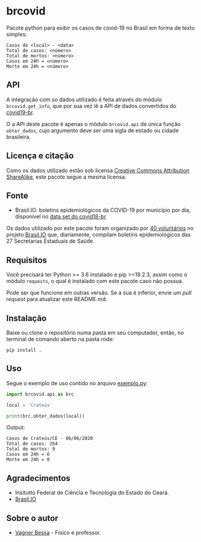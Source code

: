# brcovid

Pacote python para exibir os casos de covid-19 no Brasil em forma de texto simples:

 ~~~terminal
Casos de <local> - <data>
Total de casos: <número>
Total de mortos: <número>
Casos em 24h = <número>
Morte em 24h = <número>
~~~

## API

A integração com so dados utilizado é feita através do módulo ```brcovid.get_info```, que por sua vez lê a API de dados convertidos do [covid19-br](https://github.com/turicas/covid19-br).

O a API deste pacote é apenas o módulo ```brcovid.api``` de única função ```obter_dados```, cujo argumento deve ser uma sigla de estado ou cidade brasileira.

## Licença e citação

Como os dados utilizado estão sob licensa [Creative Commons Attribution ShareAlike](https://creativecommons.org/licenses/by-sa/4.0/), este pacote segue a mesma licensa.

## Fonte

- Brasil.IO: boletins epidemiológicos da COVID-19 por município por dia, disponível no [data set do covid18-br](https://brasil.io/dataset/covid19/)

Os dados utilizado por este pacote foram organizado por [40 voluntários](https://brasil.io/covid19/voluntarios/) no projeto [Brasil.IO](https://brasil.io/covid19/) que, diariamente, compilam boletins epidemiológicos das 27 Secretarias Estaduais de Saúde.

## Requisitos

Você precisará ter Python >= 3.6 instalado e pip >=19.2.3, assim como o módulo ```requests```, o qual é instalado com este pacote caso não possua.

Pode ser que funcione em outras versão. Se a sua é inferior, envie um *pull request* para atualizar este README.md.

## Instalação

Baixe ou clone o repositório numa pasta em seu computador, então, no terminal de comando aberto na pasta rode:

~~~temrinal
pip install .
~~~

## Uso

Segue o exemplo de uso contido no arquivo [exemplo.py](https://github.com/bessavagner/brcovid/blob/master/exemplo.py):

~~~python
import brcovid.api as brc

local = 'Crateús'

print(brc.obter_dados(local))
~~~

Output:

~~~terminal
Casos de Crateús/CE - 06/06/2020
Total de casos: 264
Total de mortos: 9
Casos em 24h = 6
Morte em 24h = 0
~~~

## Agradecimentos

- Insitutto Federal de Ciência e Tecnologia do Estado do Ceará.
- [Brasil.IO](https://brasil.io/)

## Sobre o autor

- [Vagner Bessa](https://github.com/bessavagner/) - Físico e professor.
